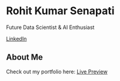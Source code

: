<h1>Rohit Kumar Senapati</h1>
<p>Future Data Scientist & AI Enthusiast</p>
<a href="https://linkedin.com/in/rohit-kumar-senapati-">LinkedIn</a>

## About Me
Check out my portfolio here: [Live Preview](https://<Rohit-Kumar-Senapati-tech>.github.io/<Resume>)

